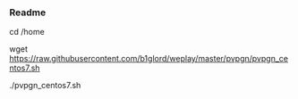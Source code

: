 ### Readme

cd /home

wget https://raw.githubusercontent.com/b1glord/weplay/master/pvpgn/pvpgn_centos7.sh

./pvpgn_centos7.sh
